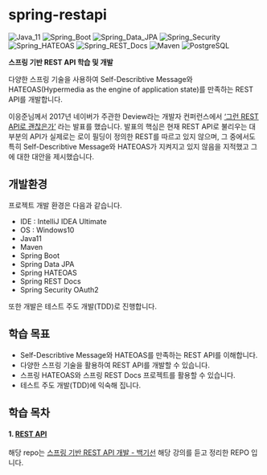 # spring-restapi

![Java_11](https://img.shields.io/badge/java-v11-red?logo=java)
![Spring_Boot](https://img.shields.io/badge/Spring_Boot-v2.3.4-green.svg?logo=spring)
![Spring_Data_JPA](https://img.shields.io/badge/Spring_Data_JPA-v2.3.4-green.svg?logo=spring)
![Spring_Security](https://img.shields.io/badge/Spring_Security-v2.3.4-green.svg?logo=spring)
![Spring_HATEOAS](https://img.shields.io/badge/Spring_HATEOAS-v2.3.4-green.svg?logo=spring)
![Spring_REST_Docs](https://img.shields.io/badge/Spring_REST_Docs-v2.0.5-green.svg?logo=spring)
![Maven](https://img.shields.io/badge/Maven-C71A36.svg?logo=apache-maven)
![PostgreSQL](https://img.shields.io/badge/PostgreSQL-336791.svg?logo=postgreSQL)

**스프링 기반 REST API 학습 및 개발**

 다양한 스프링 기술을 사용하여 Self-Describtive Message와 HATEOAS(Hypermedia as the engine of application state)를 만족하는 REST API를 개발합니다.
 
 이응준님께서 2017년 네이버가 주관한 Deview라는 개발자 컨퍼런스에서 [‘그런 REST API로 괜찮은가’](https://deview.kr/2017/schedule/212?lang=ko) 라는 발표를 했습니다. 발표의 핵심은 현재 REST API로 불리우는 대부분의 API가 실제로는 로이 필딩이 정의한 REST를 따르고 있지 않으며, 그 중에서도 특히 Self-Describtive Message와 HATEOAS가 지켜지고 있지 않음을 지적했고 그에 대한 대안을 제시했습니다.

## 개발환경

프로젝트 개발 환경은 다음과 같습니다.

* IDE : IntelliJ IDEA Ultimate
* OS : Windows10
* Java11
* Maven
* Spring Boot
* Spring Data JPA
* Spring HATEOAS
* Spring REST Docs
* Spring Security OAuth2

또한 개발은 테스트 주도 개발(TDD)로 진행합니다.

## 학습 목표

- Self-Describtive Message와 HATEOAS를 만족하는 REST API를 이해합니다.
- 다양한 스프링 기술을 활용하여 REST API를 개발할 수 있습니다.
- 스프링 HATEOAS와 스프링 REST Docs 프로젝트를 활용할 수 있습니다.
- 테스트 주도 개발(TDD)에 익숙해 집니다.

## 학습 목차

#### 1. [REST API](https://www.notion.so/REST-API-ee7b06bba2464fce8ff55bd042060d24)

해당 repo는 [스프링 기반 REST API 개발 - 백기선](https://www.inflearn.com/course/spring_rest-api) 해당 강의를 듣고 정리한 REPO 입니다.
